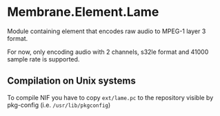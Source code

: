 # Membrane.Element.Lame

Module containing element that encodes raw audio to MPEG-1 layer 3 format.

For now, only encoding audio with 2 channels, s32le format and 41000 sample rate is supported. 

## Compilation on Unix systems

To compile NIF you have to copy `ext/lame.pc` to the repository visible by pkg-config (i.e. `/usr/lib/pkgconfig`)
